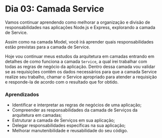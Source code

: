 # Dia 03: Camada Service

Vamos continuar aprendendo como melhorar a organização e divisão de responsabilidades nas aplicações Node.js e Express, explorando a camada de Service.

Assim como na camada Model, você irá aprender quais responsabilidades estão previstas para a camada de Service.

Hoje vou continuar meus estudos da arquitetura em camadas entrando em detalhes de como funciona a camada `Service`, a qual irei trabalhar com todas as regras de negócio da aplicação. Dentro dessa camada vou validar se as requisições contêm os dados necessários para que a camada Service realize seu trabalho, chamar o Service apropriado para atender a requisição e responde-la de acordo com o resultado que for obtido.

### Aprendizados

- Identificar e interpretar as regras de negócios de uma aplicação;
- Compreender as responsabilidades da camada de Serviços da arquitetura em camadas;
- Estruturar a camada de Serviços em sua aplicação;
- Delegar responsabilidades específicas na sua aplicação;
- Melhorar manutenibilidade e reusabilidade do seu código.
